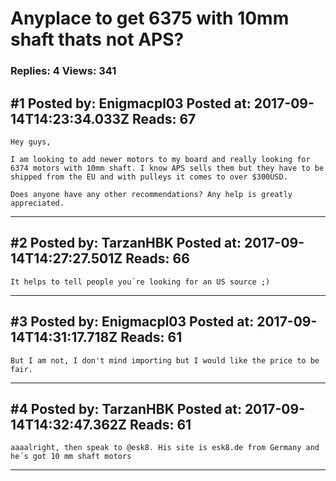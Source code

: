# Anyplace to get 6375 with 10mm shaft thats not APS?

### Replies: 4 Views: 341

## \#1 Posted by: Enigmacpl03 Posted at: 2017-09-14T14:23:34.033Z Reads: 67

```
Hey guys,

I am looking to add newer motors to my board and really looking for 6374 motors with 10mm shaft. I know APS sells them but they have to be shipped from the EU and with pulleys it comes to over $300USD.

Does anyone have any other recommendations? Any help is greatly appreciated.
```

---
## \#2 Posted by: TarzanHBK Posted at: 2017-09-14T14:27:27.501Z Reads: 66

```
It helps to tell people you´re looking for an US source ;)
```

---
## \#3 Posted by: Enigmacpl03 Posted at: 2017-09-14T14:31:17.718Z Reads: 61

```
But I am not, I don't mind importing but I would like the price to be fair.
```

---
## \#4 Posted by: TarzanHBK Posted at: 2017-09-14T14:32:47.362Z Reads: 61

```
aaaalright, then speak to @esk8. His site is esk8.de from Germany and he´s got 10 mm shaft motors
```

---

